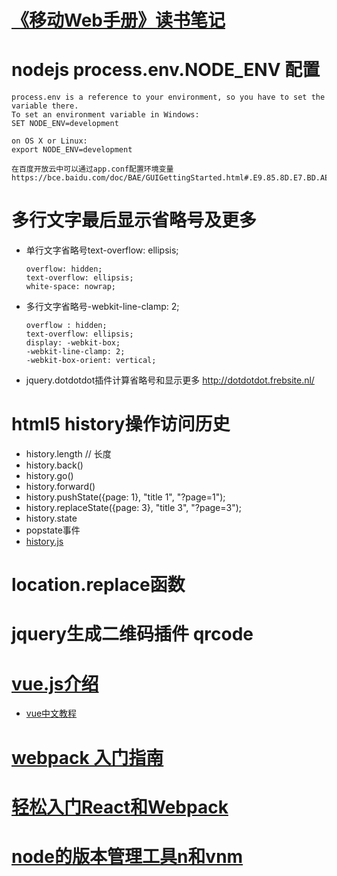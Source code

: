 
# [《移动Web手册》读书笔记](http://idlelife.org/archives/969?utm_source=tuicool&utm_medium=referral)

# nodejs process.env.NODE_ENV 配置
>
    process.env is a reference to your environment, so you have to set the variable there.
    To set an environment variable in Windows:
    SET NODE_ENV=development
    
    on OS X or Linux:
    export NODE_ENV=development
    
    在百度开放云中可以通过app.conf配置环境变量
    https://bce.baidu.com/doc/BAE/GUIGettingStarted.html#.E9.85.8D.E7.BD.AEapp.conf
    


# 多行文字最后显示省略号及更多
- 单行文字省略号text-overflow: ellipsis;
    ```
    overflow: hidden;
    text-overflow: ellipsis;
    white-space: nowrap;
    ```
- 多行文字省略号-webkit-line-clamp: 2;
    ```
    overflow : hidden;
    text-overflow: ellipsis;
    display: -webkit-box;
    -webkit-line-clamp: 2;
    -webkit-box-orient: vertical;
    ```
- jquery.dotdotdot插件计算省略号和显示更多 http://dotdotdot.frebsite.nl/


# html5 history操作访问历史
* history.length // 长度
* history.back()
* history.go()
* history.forward()
* history.pushState({page: 1}, "title 1", "?page=1");
* history.replaceState({page: 3}, "title 3", "?page=3");
* history.state
* popstate事件
* [history.js](https://github.com/browserstate/history.js/)

# location.replace函数

# jquery生成二维码插件 qrcode


# [vue.js介绍](http://zhuanlan.zhihu.com/evanyou/20302927)
* [vue中文教程](http://vuejs.org.cn/guide/installation.html)


# [webpack 入门指南](http://www.cnblogs.com/vajoy/p/4650467.html)
# [轻松入门React和Webpack](http://xpc.im.baidu.com/html/richmedia/show.html?t=1&key=Zjg3M2UxYmEwMTI2M2QxYjYwZWMxZWY4ZDhjMzVlZjAyMzJlNjIwZjk3Yzg4MDc0NWI4ZDliOGRkNWFiN2ViZQ&index=2#)

# [node的版本管理工具n和vnm](http://it.taocms.org/03/3079.html)